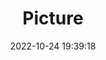 ---
weight: 1
images:
- /images/edited/139.jpeg
title: Picture
date: 2022-10-24 19:39:18
tags: [luminarneo,work,ILCE-7M3,70.0,person]
---